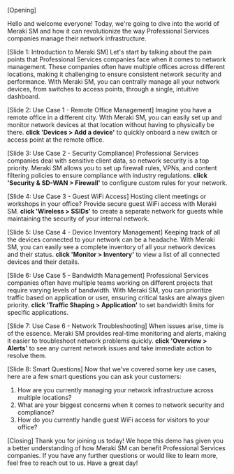 [Opening]

Hello and welcome everyone! Today, we're going to dive into the world of Meraki SM and how it can revolutionize the way Professional Services companies manage their network infrastructure. 

[Slide 1: Introduction to Meraki SM]
Let's start by talking about the pain points that Professional Services companies face when it comes to network management. These companies often have multiple offices across different locations, making it challenging to ensure consistent network security and performance. With Meraki SM, you can centrally manage all your network devices, from switches to access points, through a single, intuitive dashboard.

[Slide 2: Use Case 1 - Remote Office Management]
Imagine you have a remote office in a different city. With Meraki SM, you can easily set up and monitor network devices at that location without having to physically be there. **click 'Devices > Add a device'** to quickly onboard a new switch or access point at the remote office.

[Slide 3: Use Case 2 - Security Compliance]
Professional Services companies deal with sensitive client data, so network security is a top priority. Meraki SM allows you to set up firewall rules, VPNs, and content filtering policies to ensure compliance with industry regulations. **click 'Security & SD-WAN > Firewall'** to configure custom rules for your network.

[Slide 4: Use Case 3 - Guest WiFi Access]
Hosting client meetings or workshops in your office? Provide secure guest WiFi access with Meraki SM. **click 'Wireless > SSIDs'** to create a separate network for guests while maintaining the security of your internal network.

[Slide 5: Use Case 4 - Device Inventory Management]
Keeping track of all the devices connected to your network can be a headache. With Meraki SM, you can easily see a complete inventory of all your network devices and their status. **click 'Monitor > Inventory'** to view a list of all connected devices and their details.

[Slide 6: Use Case 5 - Bandwidth Management]
Professional Services companies often have multiple teams working on different projects that require varying levels of bandwidth. With Meraki SM, you can prioritize traffic based on application or user, ensuring critical tasks are always given priority. **click 'Traffic Shaping > Application'** to set bandwidth limits for specific applications.

[Slide 7: Use Case 6 - Network Troubleshooting]
When issues arise, time is of the essence. Meraki SM provides real-time monitoring and alerts, making it easier to troubleshoot network problems quickly. **click 'Overview > Alerts'** to see any current network issues and take immediate action to resolve them.

[Slide 8: Smart Questions]
Now that we've covered some key use cases, here are a few smart questions you can ask your customers:
1. How are you currently managing your network infrastructure across multiple locations?
2. What are your biggest concerns when it comes to network security and compliance?
3. How do you currently handle guest WiFi access for visitors to your office?

[Closing]
Thank you for joining us today! We hope this demo has given you a better understanding of how Meraki SM can benefit Professional Services companies. If you have any further questions or would like to learn more, feel free to reach out to us. Have a great day!